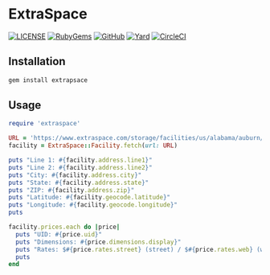 # ExtraSpace

[![LICENSE](https://img.shields.io/badge/license-MIT-blue.svg)](https://github.com/ksylvest/extraspace/blob/main/LICENSE)
[![RubyGems](https://img.shields.io/gem/v/extraspace)](https://rubygems.org/gems/extraspace)
[![GitHub](https://img.shields.io/badge/github-repo-blue.svg)](https://github.com/ksylvest/extraspace)
[![Yard](https://img.shields.io/badge/docs-site-blue.svg)](https://extraspace.ksylvest.com)
[![CircleCI](https://img.shields.io/circleci/build/github/ksylvest/extraspace)](https://circleci.com/gh/ksylvest/extraspace)

## Installation

```bash
gem install extrapsace
```

## Usage

```ruby
require 'extraspace'

URL = 'https://www.extraspace.com/storage/facilities/us/alabama/auburn/3264/'
facility = ExtraSpace::Facility.fetch(url: URL)

puts "Line 1: #{facility.address.line1}"
puts "Line 2: #{facility.address.line2}"
puts "City: #{facility.address.city}"
puts "State: #{facility.address.state}"
puts "ZIP: #{facility.address.zip}"
puts "Latitude: #{facility.geocode.latitude}"
puts "Longitude: #{facility.geocode.longitude}"
puts

facility.prices.each do |price|
  puts "UID: #{price.uid}"
  puts "Dimensions: #{price.dimensions.display}"
  puts "Rates: $#{price.rates.street} (street) / $#{price.rates.web} (web)"
  puts
end
```
